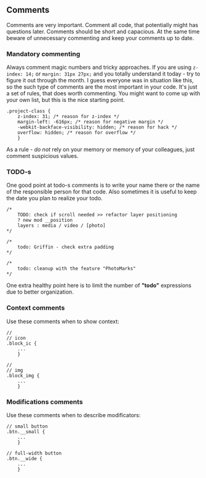 ## Comments

Comments are very important. Comment all code, that potentially might has questions later.
Comments should be short and capacious. At the same time beware of unnecessary commenting and keep your comments up to date.

### Mandatory commenting

Always comment magic numbers and tricky approaches.
If you are using `z-index: 14;` or `margin: 31px 27px;` and you totally understand it today - try to figure it out through the month.
I guess everyone was in situation like this, so the such type of comments are the most important in your code.
It's just a set of rules, that does worth commenting.
You might want to come up with your own list, but this is the nice starting point.

```stylus
.project-class {
    z-index: 31; /* reason for z-index */
    margin-left: -616px; /* reason for negative margin */
    -webkit-backface-visibility: hidden; /* reason for hack */
    overflow: hidden; /* reason for overflow */
	}
```

As a rule - *do not* rely on your memory or memory of your colleagues, just comment suspicious values.

### TODO-s

One good point at todo-s comments is to write your name there or the name of the responsible person for that code.
Also sometimes it is useful to keep the date you plan to realize your todo.

```stylus
/*
    TODO: check if scroll needed >> refactor layer positioning
    ? new mod __position
    layers : media / video / [photo]
*/

/*
    todo: Griffin - check extra padding
*/

/*
    todo: cleanup with the feature "PhotoMarks"
*/
```

One extra healthy point here is to limit the number of **"todo"** expressions due to better organization.

### Context comments

Use these comments when to show context:
```stylus
//
// icon
.block_ic {
    ...
    }

//
// img
.block_img {
    ...
    }
```

### Modifications comments

Use these comments when to describe modificators:
```stylus
// small button
.btn.__small {
    ...
    }

// full-width button
.btn.__wide {
    ...
    }
```